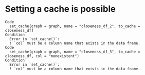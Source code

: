 # Setting a cache is possible

    Code
      set_cache(graph = graph, name = "closeness_df_2", to_cache = closeness_df)
    Condition
      Error in `set_cache()`:
      ! `col` must be a column name that exists in the data frame.
    Code
      set_cache(graph = graph, name = "closeness_df_3", to_cache = closeness_df, col = "nonexistent")
    Condition
      Error in `set_cache()`:
      ! `col` must be a column name that exists in the data frame.

